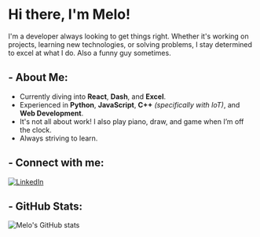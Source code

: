 # Hi there, I'm Melo!

I'm a developer always looking to get things right. Whether it's working on projects, learning new technologies, or solving problems, I stay determined to excel at what I do. Also a funny guy sometimes.

## - About Me:

-  Currently diving into **React**, **Dash**, and **Excel**.
-  Experienced in **Python**, **JavaScript**, **C++** *(specifically with IoT)*, and **Web Development**.
-  It's not all about work! I also play piano, draw, and game when I’m off the clock.
-  Always striving to learn.

## - Connect with me:

[![LinkedIn](https://img.shields.io/badge/LinkedIn-blue?style=for-the-badge&logo=linkedin&logoColor=white)](https://www.linkedin.com/in/guilherme-melo-b469a92b5/)

## - GitHub Stats:

![Melo's GitHub stats](https://github-readme-stats.vercel.app/api?username=gmelo21&show_icons=true&theme=radical&bg_color=0D1117&title_color=FFFFFF&text_color=FFFFFF&icon_color=007EC6)
